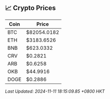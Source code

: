 ## 📈 Crypto Prices

| Coin | Price |
| ---- | ----- |
| BTC | $82054.0182 |
| ETH | $3183.6526 |
| BNB | $623.0332 |
| CRV | $0.2821 |
| ARB | $0.6258 |
| OKB | $44.9916 |
| DOGE | $0.2886 |

_Last Updated: 2024-11-11 18:15:09.85 +0800 HKT_